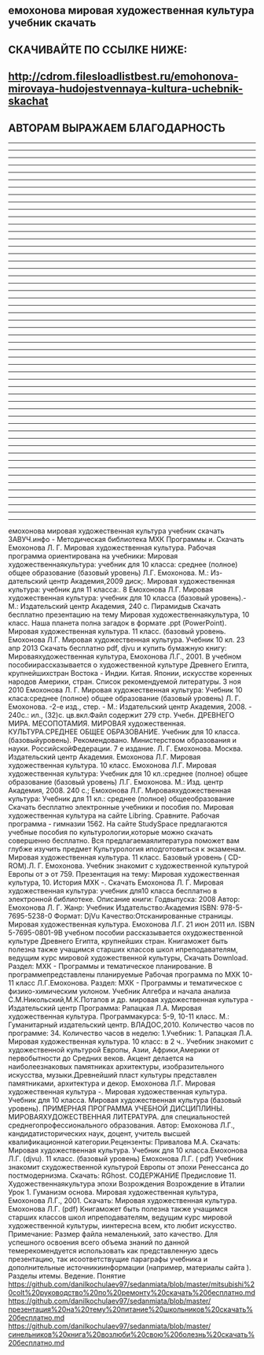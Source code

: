 емохонова мировая художественная культура учебник скачать
--------------------------------------------------
СКАЧИВАЙТЕ ПО ССЫЛКЕ НИЖЕ:
--------------------------------------------------
http://cdrom.filesloadlistbest.ru/emohonova-mirovaya-hudojestvennaya-kultura-uchebnik-skachat
--------------------------------------------------
АВТОРАМ ВЫРАЖАЕМ БЛАГОДАРНОСТЬ
--------------------------------------------------
--------------------------------------------------
--------------------------------------------------
--------------------------------------------------
--------------------------------------------------
--------------------------------------------------
--------------------------------------------------
--------------------------------------------------
--------------------------------------------------
--------------------------------------------------
--------------------------------------------------
--------------------------------------------------
--------------------------------------------------
--------------------------------------------------
--------------------------------------------------
--------------------------------------------------
--------------------------------------------------
--------------------------------------------------
--------------------------------------------------
--------------------------------------------------
--------------------------------------------------
--------------------------------------------------
--------------------------------------------------
--------------------------------------------------
--------------------------------------------------
--------------------------------------------------
--------------------------------------------------
--------------------------------------------------
--------------------------------------------------
--------------------------------------------------
--------------------------------------------------
--------------------------------------------------
--------------------------------------------------
--------------------------------------------------
--------------------------------------------------
--------------------------------------------------
--------------------------------------------------
--------------------------------------------------
--------------------------------------------------
--------------------------------------------------
--------------------------------------------------
--------------------------------------------------
--------------------------------------------------
--------------------------------------------------
--------------------------------------------------
--------------------------------------------------
--------------------------------------------------
--------------------------------------------------
--------------------------------------------------
--------------------------------------------------
--------------------------------------------------
--------------------------------------------------
--------------------------------------------------
емохонова мировая художественная культура учебник скачать ЗАВУЧ.инфо - Методическая библиотека  МХК  Программы и. Скачать Емохонова Л. Г.  Мировая художественная культура. Рабочая программа ориентирована на учебники:  Мировая художественнаякультура: учебник для 10 класса: среднее (полное) общее образование (базовый уровень)  Л.Г. Емохонова.  М.: Из- дательский центр Академия,2009 диск;.  Мировая художественная культура: учебник для 11 класса:. 8 Емохонова Л.Г. Мировая художественная культура: учебник для 10 класса (базовый уровень).- М.: Издательский центр Академия,  240 с. Пирамидыв  Скачать бесплатно презентацию на тему Мировая художественнаякультура, 10 класс. Наша планета полна загадок в формате .ppt (PowerPoint). Мировая художественная культура. 11 класс. (базовый уровень. Емохонова Л.Г. Мировая художественная культура. Учебник 10 кл. 23 апр 2013  Скачать бесплатно pdf, djvu и купить бумажную книгу: Мироваяхудожественная культура, Емохонова Л.Г., 2001. В учебном пособиирассказывается о художественной культуре Древнего Египта, крупнейшихстран Востока - Индии. Китая. Японии, искусстве коренных народов Америки, стран. Список рекомендуемой литературы. 3 ноя 2010  Емохонова Л. Г. Мировая художественная культура: Учебник 10 класа:среднее (полное) общее образование (базовый уровень)  Л. Г. Емохонова. -2-е изд., стер. - М.: Издательский центр Академия, 2008. - 240с.: ил., (32)с. цв.вкл.Файл содержит 279 стр. Учебн. ДРЕВНЕГО МИРА. МЕСОПОТАМИЯ. МИРОВАЯ художественная. КУЛЬТУРА.СРЕДНЕЕ ОБЩЕЕ ОБРАЗОВАНИЕ. Учебник для 10 класса. (базовыйуровень). Рекомендовано. Министерством образования и науки. РоссийскойФедерации. 7 е издание. Л. Г. Емохонова. Москва. Издательский центр Академия. Емохонова Л.Г. Мировая художественная культура. 10 класс. Емохонова Л.Г. Мировая художественная культура: Учебник для 10 кл.:среднее (полное) общее образование (базовый уровень)  Л.Г. Емохонова. М.: Изд. центр Академия, 2008.  240 с.; Емохонова Л.Г. Мироваяхудожественная культура: Учебник для 11 кл.: среднее (полное) общееобразование
Скачать бесплатно электронные учебники и пособия по. Мировая художественная культура на сайте Libring. Сравните. Рабочая программа - гимназии 1562. На сайте StudySpace предлагаются учебные пособия по культурологии,которые можно скачать совершенно бесплатно. Вся предлагаемаялитература поможет вам глубже изучить предмет Культурология иподготовиться к экзаменам. Мировая художественная культура. 11 класс. Базовый уровень ( CD-ROM).Л. Г. Емохонова. Учебник знакомит с художественной культурой Европы от э от 759. Презентация на тему: Мировая художественная культура, 10. История МХК -. Скачать Емохонова Л. Г.  Мировая художественная культура: учебник для10 класса бесплатно в электронной библиотеке. Описание книги: Годвыпуска: 2008 Автор: Емохонова Л. Г. Жанр: Учебник Издательство:Академия ISBN: 978-5-7695-5238-0 Формат: DjVu Качество:Отсканированные страницы. Мировая художественная культура. Емохонова Л.Г. 21 июн 2011  ил. ISBN 5-7695-0801-9В учебном пособии рассказывается охудожественной культуре Древнего Египта, крупнейших стран.  Книгаможет быть полезна также учащимся старших классов школ ипреподавателям, ведущим курс мировой художественной культуры, Скачать  Download. Раздел: МХК - Программы и тематическое планирование. В программепредставлены планируемые  Рабочая программа по МХК 10-11 класс Л.Г.Емохонова. Раздел: МХК - Программы и тематическое  с физико-химическим уклоном. Учебник Алгебра и начала анализа С.М.Никольский,М.К.Потапов и др. мировая художественная культура - Издательский центр
Программа: Рапацкая Л.А. Мировая художественная культура. Программакурса: 5-9, 10-11 класс. М.: Гуманитарный издательский центр. ВЛАДОС,2010. Количество часов по программе: 34. Количество часов в неделю: 1.Учебник: 1. Рапацкая Л.А. Мировая художественная культура. 10 класс: в 2 ч.. Учебник знакомит с художественной культурой Европы, Азии, Африки,Америки от первобытности до Средних веков. Акцент делается на наиболеезнаковых памятниках архитектуры, изобразительного искусства, музыки.Древнейший пласт культуры представлен памятниками, архитектура и декор. Емохонова Л.Г. Мировая художественная культура -. Мировая художественная культура. Учебник для 10 класса. Мировая художественная культура (базовый уровень). ПРИМЕРНАЯ ПРОГРАММА УЧЕБНОЙ ДИСЦИПЛИНЫ. МИРОВАЯХУДОЖЕСТВЕННАЯ ЛИТЕРАТУРА. для специальностей среднегопрофессионального образования. Автор: Емохонова Л.Г., кандидатисторических наук, доцент, учитель высшей квалификационной категории.Рецензенты: Привалова М.А. Скачать: Мировая художественная культура. Учебник для 10 класса.Емохонова Л.Г. (djvu). 11 класс. (базовый уровень) Емохонова Л.Г. ( pdf)  Учебник знакомит схудожественной культурой Европы от эпохи Ренессанса до постмодернизма.  Скачать: RGhost. СОДЕРЖАНИЕ Предисловие 11. Художественнаякультура эпохи Возрождения Возрождение в Италии Урок 1. Гуманизм основа. Мировая художественная культура, Емохонова Л.Г., 2001. Скачать: Мировая художественная культура. Емохонова Л.Г. (pdf)  Книгаможет быть полезна также учащимся старших классов школ ипреподавателям, ведущим курс мировой художественной культуры, иинтересна всем, кто любит искусство. Примечание: Размер файла немаленький, зато качество. Для успешного освоения всего объема знаний по данной темерекомендуется использовать как представленную здесь презентацию, так исоответствущие параграфы учебника и дополнительные источникиинформации (например, материалы сайта ). Разделы итемы. Ведение. Понятие
https://github.com/danilkochulaev97/sedanmiata/blob/master/mitsubishi%20colt%20руководство%20по%20ремонту%20скачать%20бесплатно.md
https://github.com/danilkochulaev97/sedanmiata/blob/master/презентация%20на%20тему%20питание%20школьников%20скачать%20бесплатно.md
https://github.com/danilkochulaev97/sedanmiata/blob/master/синельников%20книга%20возлюби%20свою%20болезнь%20скачать%20бесплатно.md